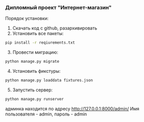 ### Дипломный проект "Интернет-магазин"

Порядок установки:
1. Скачать код c github, разархивировать
2. Установить все пакеты:
 ```sh
pip install -r reqiurements.txt
```
3. Провести миграцию:
 ```sh
python manage.py migrate
```
4. Установить фикстуры:
 ```sh
python manage.py loaddata fixtures.json
```
5. Запустить сервер:
 ```sh
python manage.py runserver
```

админка находится по адресу http://127.0.0.1:8000/admin/
Имя пользователя - admin, пароль - admin